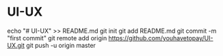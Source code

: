 # UI-UX
echo "# UI-UX" >> README.md
git init
git add README.md
git commit -m "first commit"
git remote add origin https://github.com/youhavetopay/UI-UX.git
git push -u origin master

